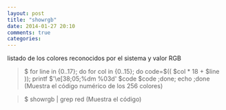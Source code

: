 ```yaml
---
layout: post
title: "showrgb"
date: 2014-01-27 20:10
comments: true
categories: 
---
```

listado de los colores reconocidos por el sistema y valor RGB

>$ for line in {0..17}; do for col in {0..15}; do code=$(( $col * 18 + $line )); printf $'\e[38;05;%dm %03d' $code $code ;done; echo ;done (Muestra el código numérico de los 256 colores)

>$ showrgb | grep red (Muestra el código)

